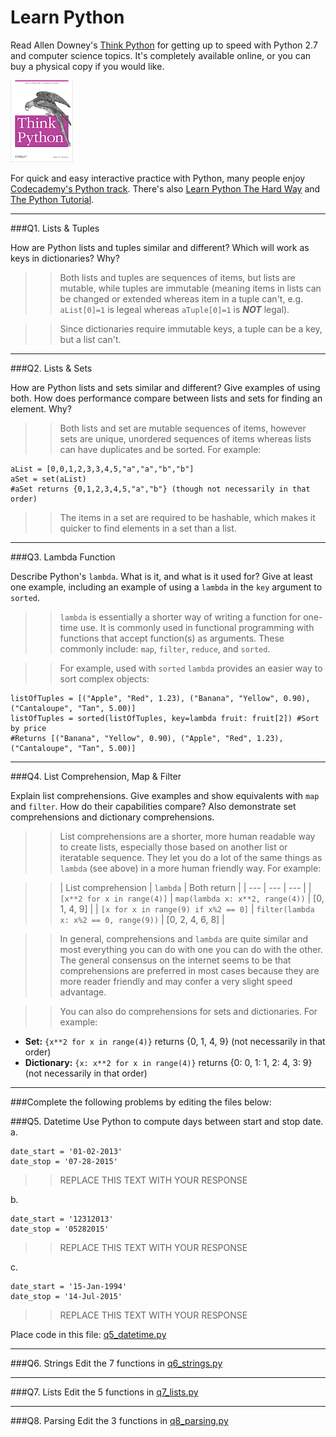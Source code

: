 # Learn Python

Read Allen Downey's [Think Python](http://www.greenteapress.com/thinkpython/) for getting up to speed with Python 2.7 and computer science topics. It's completely available online, or you can buy a physical copy if you would like.

<a href="http://www.greenteapress.com/thinkpython/"><img src="img/think_python.png" style="width: 100px;" target="_blank"></a>

For quick and easy interactive practice with Python, many people enjoy [Codecademy's Python track](http://www.codecademy.com/en/tracks/python). There's also [Learn Python The Hard Way](http://learnpythonthehardway.org/book/) and [The Python Tutorial](https://docs.python.org/2/tutorial/).

---

###Q1. Lists &amp; Tuples

How are Python lists and tuples similar and different? Which will work as keys in dictionaries? Why?

>> Both lists and tuples are sequences of items, but lists are mutable, while tuples are immutable (meaning items in lists can be changed or extended whereas item in a tuple can't, e.g. `aList[0]=1` is legeal whereas `aTuple[0]=1` is *__NOT__* legal).

>>Since dictionaries require immutable keys, a tuple can be a key, but a list can't.

---

###Q2. Lists &amp; Sets

How are Python lists and sets similar and different? Give examples of using both. How does performance compare between lists and sets for finding an element. Why?

>> Both lists and set are mutable sequences of items, however sets are unique, unordered sequences of items whereas lists can have duplicates and be sorted. For example:
```
aList = [0,0,1,2,3,3,4,5,"a","a","b","b"]
aSet = set(aList)
#aSet returns {0,1,2,3,4,5,"a","b"} (though not necessarily in that order)
```

>>The items in a set are required to be hashable, which makes it quicker to find elements in a set than a list.

---

###Q3. Lambda Function

Describe Python's `lambda`. What is it, and what is it used for? Give at least one example, including an example of using a `lambda` in the `key` argument to `sorted`.

>> `lambda` is essentially a shorter way of writing a function for one-time use. It is commonly used in functional programming with functions that accept function(s) as arguments. These commonly include: `map`, `filter`, `reduce`, and `sorted`.

>>For example, used with `sorted` `lambda` provides an easier way to sort complex objects:
```
listOfTuples = [("Apple", "Red", 1.23), ("Banana", "Yellow", 0.90), ("Cantaloupe", "Tan", 5.00)]
listOfTuples = sorted(listOfTuples, key=lambda fruit: fruit[2]) #Sort by price
#Returns [("Banana", "Yellow", 0.90), ("Apple", "Red", 1.23), ("Cantaloupe", "Tan", 5.00)]
```

---

###Q4. List Comprehension, Map &amp; Filter

Explain list comprehensions. Give examples and show equivalents with `map` and `filter`. How do their capabilities compare? Also demonstrate set comprehensions and dictionary comprehensions.

>> List comprehensions are a shorter, more human readable way to create lists, especially those based on another list or iteratable sequence. They let you do a lot of the same things as `lambda` (see above) in a more human friendly way. For example:

>>| List comprehension | `lambda` | Both return |
| --- | --- | --- |
| `[x**2 for x in range(4)]` | `map(lambda x: x**2, range(4))` | [0, 1, 4, 9] |
| `[x for x in range(9) if x%2 == 0]` | `filter(lambda x: x%2 == 0, range(9))` | [0, 2, 4, 6, 8] |

>> In general, comprehensions and `lambda` are quite similar and most everything you can do with one you can do with the other. The general consensus on the internet seems to be that comprehensions are preferred in most cases because they are more reader friendly and may confer a very slight speed advantage.

>> You can also do comprehensions for sets and dictionaries. For example:
- **Set:** `{x**2 for x in range(4)}` returns {0, 1, 4, 9} (not necessarily in that order)
- **Dictionary:** `{x: x**2 for x in range(4)}` returns {0: 0, 1: 1, 2: 4, 3: 9} (not necessarily in that order)

---

###Complete the following problems by editing the files below:

###Q5. Datetime
Use Python to compute days between start and stop date.   
a.  

```
date_start = '01-02-2013'    
date_stop = '07-28-2015'
```

>> REPLACE THIS TEXT WITH YOUR RESPONSE

b.  
```
date_start = '12312013'  
date_stop = '05282015'  
```

>> REPLACE THIS TEXT WITH YOUR RESPONSE

c.  
```
date_start = '15-Jan-1994'      
date_stop = '14-Jul-2015'  
```

>> REPLACE THIS TEXT WITH YOUR RESPONSE  

Place code in this file: [q5_datetime.py](python/q5_datetime.py)

---

###Q6. Strings
Edit the 7 functions in [q6_strings.py](python/q6_strings.py)

---

###Q7. Lists
Edit the 5 functions in [q7_lists.py](python/q7_lists.py)

---

###Q8. Parsing
Edit the 3 functions in [q8_parsing.py](python/q8_parsing.py)





